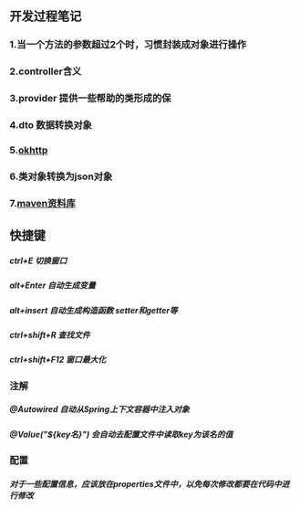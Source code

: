 ## 开发过程笔记

### 1.当一个方法的参数超过2个时，习惯封装成对象进行操作
### 2.controller含义
### 3.provider  提供一些帮助的类形成的保
### 4.dto  数据转换对象
### 5.[okhttp](https://square.github.io/okhttp/)
### 6.类对象转换为json对象
### 7.[maven资料库](https://mvnrepository.com)


## 快捷键
##### ctrl+E  切换窗口
##### alt+Enter  自动生成变量
##### alt+insert  自动生成构造函数 setter和getter等
##### ctrl+shift+R   查找文件
##### ctrl+shift+F12   窗口最大化


### 注解
##### @Autowired 自动从Spring上下文容器中注入对象
##### @Value("${key名}") 会自动去配置文件中读取key为该名的值

### 配置
##### 对于一些配置信息，应该放在properties文件中，以免每次修改都要在代码中进行修改